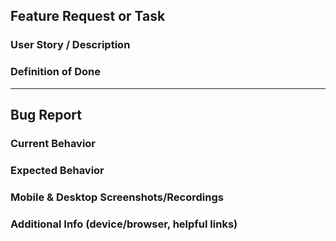 <!-- Fill out the appropriate template and delete non-applicable lines -->

## Feature Request or Task

### User Story / Description

### Definition of Done

---

## Bug Report

<!-- Before creating a bug report, try disabling browser extensions to see if the bug is still present. -->

<!-- If you're having trouble updating your profile, it is likely because you logged in separately with GitHub & Twitter. Please check if this is the case before creating a bug report, and email yo@dev.to so we can merge your accounts. -->

### Current Behavior

### Expected Behavior

### Mobile & Desktop Screenshots/Recordings

### Additional Info (device/browser, helpful links)

